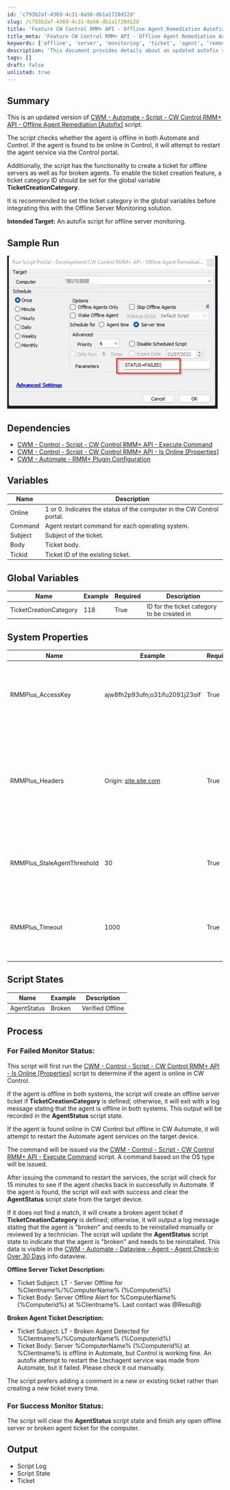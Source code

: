 ```yaml
---
id: 'c793b2af-4369-4c31-8a56-db1a1728d12d'
slug: /c793b2af-4369-4c31-8a56-db1a1728d12d
title: 'Feature CW Control RMM+ API - Offline Agent Remediation Autofix,Global'
title_meta: 'Feature CW Control RMM+ API - Offline Agent Remediation Autofix,Global'
keywords: ['offline', 'server', 'monitoring', 'ticket', 'agent', 'remediation']
description: 'This document provides details about an updated autofix script designed for monitoring offline servers. The script checks the status of agents in both Automate and Control, attempts to restart offline agents, and can create tickets for offline servers and broken agents. It includes setup instructions, dependencies, and global variables required for optimal functionality.'
tags: []
draft: false
unlisted: true
---
```


## Summary

This is an updated version of [CWM - Automate - Script - CW Control RMM+ API - Offline Agent Remediation [Autofix]](/docs/ab3118dc-bc06-4443-9af0-78ccfb594844) script.

The script checks whether the agent is offline in both Automate and Control. If the agent is found to be online in Control, it will attempt to restart the agent service via the Control portal.

Additionally, the script has the functionality to create a ticket for offline servers as well as for broken agents. To enable the ticket creation feature, a ticket category ID should be set for the global variable **TicketCreationCategory**.

It is recommended to set the ticket category in the global variables before integrating this with the Offline Server Monitoring solution.

**Intended Target:** An autofix script for offline server monitoring.

## Sample Run

![Sample Run](../../static/img/docs/c793b2af-4369-4c31-8a56-db1a1728d12d/image_1.png)

## Dependencies

- [CWM - Control - Script - CW Control RMM+ API - Execute Command](/docs/b713bbc8-a1d9-4e08-ac77-d02b634569f6)
- [CWM - Control - Script - CW Control RMM+ API - Is Online [Properties]](/docs/18562eaa-d162-4362-98d3-4bbaa2922458)
- [CWM - Automate - RMM+ Plugin Configuration](/docs/f99ddaae-0cb3-4941-b2aa-dc93671dd246)

## Variables

| Name    | Description                                                 |
|---------|-------------------------------------------------------------|
| Online  | 1 or 0. Indicates the status of the computer in the CW Control portal. |
| Command | Agent restart command for each operating system.            |
| Subject | Subject of the ticket.                                     |
| Body    | Ticket body.                                              |
| Tickid  | Ticket ID of the existing ticket.                           |

## Global Variables

| **Name**                  | **Example** | **Required** | **Description**                             |
|---------------------------|-------------|--------------|---------------------------------------------|
| TicketCreationCategory     | 118         | True         | ID for the ticket category to be created in|

## System Properties

| Name                          | Example                         | Required | Description                                                                                   |
|-------------------------------|---------------------------------|----------|-----------------------------------------------------------------------------------------------|
| RMMPlus_AccessKey             | ajw8fh2p93ufn;o31ifu2091j23oif | True     | This is the key set up in the CW Control RMM+ Plugin so Automate can access the API.        |
| RMMPlus_Headers               | Origin: [site.site.com](http://site.site.com/) | True     | This is the URL (without http/https) for the CW Control server. This value must match the value in the RMM+ Plugin configuration in CW Control. |
| RMMPlus_StaleAgentThreshold   | 30                              | True     | The number of days to indicate what a "stale" agent is to the scripts. 30 is the default.   |
| RMMPlus_Timeout               | 1000                            | True     | The default timeout for commands run via RMM+ through Automate. 1000 is the default.       |

## Script States

| Name          | Example                  | Description                                                                                  |
|---------------|--------------------------|----------------------------------------------------------------------------------------------|
| AgentStatus   | Broken | Verified Offline | This script state is used for the dataview: [CWM - Automate - Dataview - Agent - Agent Check-in Over 30 Days](/docs/a326b230-2a55-42c6-a9bd-59ad1b1c3288) and will display the results of this autofix. |

## Process

### For Failed Monitor Status:

This script will first run the [CWM - Control - Script - CW Control RMM+ API - Is Online [Properties]](/docs/18562eaa-d162-4362-98d3-4bbaa2922458) script to determine if the agent is online in CW Control.

If the agent is offline in both systems, the script will create an offline server ticket if **TicketCreationCategory** is defined; otherwise, it will exit with a log message stating that the agent is offline in both systems. This output will be recorded in the **AgentStatus** script state.

If the agent is found online in CW Control but offline in CW Automate, it will attempt to restart the Automate agent services on the target device.

The command will be issued via the [CWM - Control - Script - CW Control RMM+ API - Execute Command](/docs/b713bbc8-a1d9-4e08-ac77-d02b634569f6) script. A command based on the OS type will be issued.

After issuing the command to restart the services, the script will check for 15 minutes to see if the agent checks back in successfully in Automate. If the agent is found, the script will exit with success and clear the **AgentStatus** script state from the target device.

If it does not find a match, it will create a broken agent ticket if **TicketCreationCategory** is defined; otherwise, it will output a log message stating that the agent is "broken" and needs to be reinstalled manually or reviewed by a technician. The script will update the **AgentStatus** script state to indicate that the agent is "broken" and needs to be reinstalled. This data is visible in the [CWM - Automate - Dataview - Agent - Agent Check-in Over 30 Days](/docs/a326b230-2a55-42c6-a9bd-59ad1b1c3288) info dataview.

**Offline Server Ticket Description:**
- Ticket Subject: LT - Server Offline for %Clientname%/%ComputerName% (%Computerid%)
- Ticket Body: Server Offline Alert for %ComputerName% (%Computerid%) at %Clientname%. Last contact was @Result@

**Broken Agent Ticket Description:**
- Ticket Subject: LT - Broken Agent Detected for %Clientname%/%ComputerName% (%Computerid%)
- Ticket Body: Server %ComputerName% (%Computerid%) at %Clientname% is offline in Automate, but Control is working fine. An autofix attempt to restart the Ltechagent service was made from Automate, but it failed. Please check it out manually.

The script prefers adding a comment in a new or existing ticket rather than creating a new ticket every time.

### For Success Monitor Status:

The script will clear the **AgentStatus** script state and finish any open offline server or broken agent ticket for the computer.

## Output

- Script Log
- Script State
- Ticket
